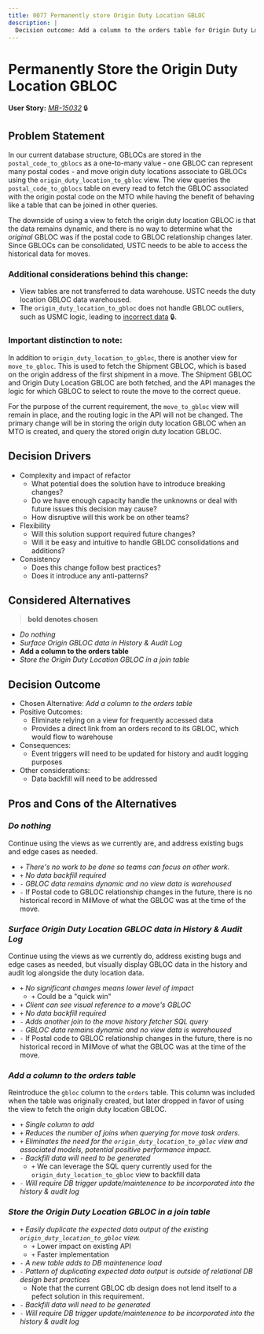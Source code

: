 ```yaml
---
title: 0077 Permanently store Origin Duty Location GBLOC
description: |
  Decision outcome: Add a column to the orders table for Origin Duty Location GBLOC
---
```


# Permanently Store the Origin Duty Location GBLOC

**User Story:** *[MB-15032](https://dp3.atlassian.net/browse/MB-15032)* :lock:

## Problem Statement

In our current database structure, GBLOCs are stored in the `postal_code_to_gblocs` as a one-to-many value - one GBLOC can 
represent many postal codes - and move origin duty locations associate to GBLOCs using the `origin_duty_location_to_gbloc` view.
The view queries the `postal_code_to_gblocs` table on every read to fetch the GBLOC associated with the origin postal code on the
MTO while having the benefit of behaving like a table that can be joined in other queries.

The downside of using a view to fetch the origin duty location GBLOC is that the data remains dynamic, and there is no way to 
determine what the *original* GBLOC was if the postal code to GBLOC relationship changes later. Since GBLOCs can be consolidated,
USTC needs to be able to access the historical data for moves. 

### Additional considerations behind this change:

* View tables are not transferred to data warehouse. USTC needs the duty location GBLOC data warehoused.
* The `origin_duty_location_to_gbloc` does not handle GBLOC outliers, such as USMC logic, leading to [incorrect data](https://dp3.atlassian.net/browse/MB-15143) :lock:.

### Important distinction to note:
In addition to `origin_duty_location_to_gbloc`, there is another view for `move_to_gbloc`. This is used to fetch the Shipment GBLOC, which is based
on the origin address of the first shipment in a move. The Shipment GBLOC and Origin Duty Location GBLOC are both fetched, and the API manages the logic
for which GBLOC to select to route the move to the correct queue. 

For the purpose of the current requirement, the `move_to_gbloc` view will remain in place, and the routing logic in the API will not be changed. The primary change
will be in storing the origin duty location GBLOC when an MTO is created, and query the stored origin duty location GBLOC.

## Decision Drivers

* Complexity and impact of refactor
  * What potential does the solution have to introduce breaking changes?
  * Do we have enough capacity handle the unknowns or deal with future issues this decision may cause?
  * How disruptive will this work be on other teams?
* Flexibility
  * Will this solution support required future changes?
  * Will it be easy and intuitive to handle GBLOC consolidations and additions?
* Consistency
  * Does this change follow best practices?
  * Does it introduce any anti-patterns?


## Considered Alternatives

> **bold denotes chosen**

* *Do nothing*
* *Surface Origin GBLOC data in History & Audit Log*
* **Add a column to the orders table**
* *Store the Origin Duty Location GBLOC in a join table*

## Decision Outcome

<!-- * Chosen Alternative:  -->
* Chosen Alternative: *Add a column to the orders table*
* Positive Outcomes: 
  * Eliminate relying on a view for frequently accessed data
  * Provides a direct link from an orders record to its GBLOC, which would flow to warehouse
* Consequences: 
  * Event triggers will need to be updated for history and audit logging purposes
* Other considerations:
  * Data backfill will need to be addressed

## Pros and Cons of the Alternatives

### *Do nothing*
Continue using the views as we currently are, and address existing bugs and edge cases as needed.

* `+` *There's no work to be done so teams can focus on other work.*
* `+` *No data backfill required*
* `-` *GBLOC data remains dynamic and no view data is warehoused*
* `-` If Postal code to GBLOC relationship changes in the future, there is no historical record in MilMove
of what the GBLOC was at the time of the move.

### *Surface Origin Duty Location GBLOC data in History & Audit Log*
Continue using the views as we currently do, address existing bugs and edge cases as needed, but 
visually display GBLOC data in the history and audit log alongside the duty location data.

* `+` *No significant changes means lower level of impact*
  * `+` Could be a "quick win"
* `+` *Client can see visual reference to a move's GBLOC*
* `+` *No data backfill required*
* `-` *Adds another join to the move history fetcher SQL query*
* `-` *GBLOC data remains dynamic and no view data is warehoused*
* `-` If Postal code to GBLOC relationship changes in the future, there is no historical record in MilMove
of what the GBLOC was at the time of the move.

### *Add a column to the orders table*
Reintroduce the `gbloc` column to the `orders` table. This column was included when the table was originally created,
but later dropped in favor of using the view to fetch the origin duty location GBLOC.

* `+` *Single column to add*
* `+` *Reduces the number of joins when querying for move task orders.*
* `+` *Eliminates the need for the `origin_duty_location_to_gbloc` view and associated models, potential positive performance impact.*
* `-` *Backfill data will need to be generated*
  * `+` We can leverage the SQL query currently used for the `origin_duty_location_to_gbloc` view to backfill data
* `-` *Will require DB trigger update/maintenence to be incorporated into the history & audit log*

### *Store the Origin Duty Location GBLOC in a join table*

* `+` *Easily duplicate the expected data output of the existing `origin_duty_location_to_gbloc` view.*
  * `+` Lower impact on existing API
  * `+` Faster implementation
* `-` *A new table adds to DB maintenence load*
* `-` *Pattern of duplicating expected data output is outside of relational DB design best practices*
  * Note that the current GBLOC db design does not lend itself to a pefect solution in this requirement.
* `-` *Backfill data will need to be generated*
* `-` *Will require DB trigger update/maintenence to be incorporated into the history & audit log*
